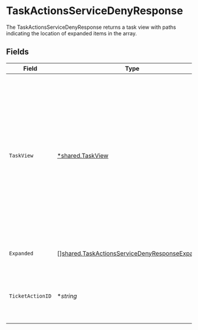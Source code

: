 # TaskActionsServiceDenyResponse

The TaskActionsServiceDenyResponse returns a task view with paths indicating the location of expanded items in the array.


## Fields

| Field                                                                                                                                                                                            | Type                                                                                                                                                                                             | Required                                                                                                                                                                                         | Description                                                                                                                                                                                      |
| ------------------------------------------------------------------------------------------------------------------------------------------------------------------------------------------------ | ------------------------------------------------------------------------------------------------------------------------------------------------------------------------------------------------ | ------------------------------------------------------------------------------------------------------------------------------------------------------------------------------------------------ | ------------------------------------------------------------------------------------------------------------------------------------------------------------------------------------------------ |
| `TaskView`                                                                                                                                                                                       | [*shared.TaskView](../../../pkg/models/shared/taskview.md)                                                                                                                                       | :heavy_minus_sign:                                                                                                                                                                               | Contains a task and JSONPATH expressions that describe where in the expanded array related objects are located. This view can be used to display a fully-detailed dashboard of task information. |
| `Expanded`                                                                                                                                                                                       | [][shared.TaskActionsServiceDenyResponseExpanded](../../../pkg/models/shared/taskactionsservicedenyresponseexpanded.md)                                                                          | :heavy_minus_sign:                                                                                                                                                                               | List of serialized related objects.                                                                                                                                                              |
| `TicketActionID`                                                                                                                                                                                 | **string*                                                                                                                                                                                        | :heavy_minus_sign:                                                                                                                                                                               | The ID of the ticket (task) deny action created by this request.                                                                                                                                 |